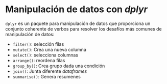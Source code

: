 # Manipulación de datos con _dplyr_

`dplyr` es un paquete para manipulación de datos que proporciona un conjunto coherente de verbos para resolver los desafíos más comunes de manipulación de datos:

+ `filter()`: selección filas  
+ `mutate()`: Crea una nueva columna
+ `select()`: selecciona columnas
+ `arrange()`: reordena filas
+ `group_by()`: Crea grupo dada una condición 
+ `join()`: Junta diferente _dataframes_
+ `summarise()`: Genera resumenes


